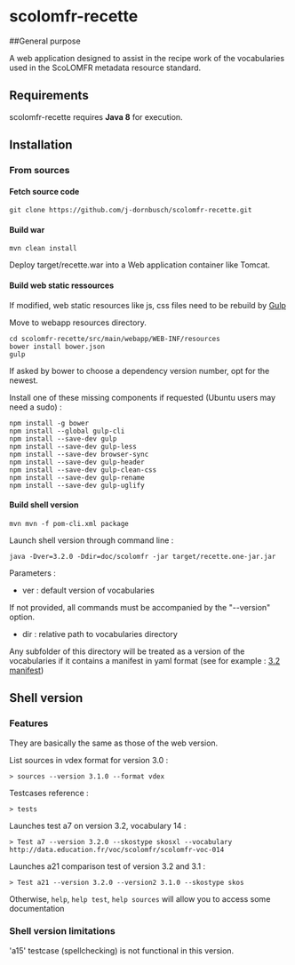# scolomfr-recette

##General purpose

A web application designed to assist in the recipe work of the vocabularies used in the ScoLOMFR metadata resource standard.

## Requirements

scolomfr-recette requires **Java 8** for execution. 

## Installation

### From sources

#### Fetch source code

```shell
git clone https://github.com/j-dornbusch/scolomfr-recette.git
```
#### Build war

```shell
mvn clean install
```

Deploy target/recette.war into a Web application container like Tomcat.

#### Build web static ressources

If modified, web static resources like js, css files need to be rebuild by [Gulp](http://gulpjs.com/)

Move to webapp resources directory.

```shell
cd scolomfr-recette/src/main/webapp/WEB-INF/resources
bower install bower.json
gulp
```
If asked by bower to choose a dependency version number, opt for the newest.

Install one of these missing components if requested (Ubuntu users may need a sudo) :

```shell
npm install -g bower 
npm install --global gulp-cli
npm install --save-dev gulp
npm install --save-dev gulp-less
npm install --save-dev browser-sync
npm install --save-dev gulp-header
npm install --save-dev gulp-clean-css
npm install --save-dev gulp-rename
npm install --save-dev gulp-uglify
```


#### Build shell version

```shell
mvn mvn -f pom-cli.xml package
```

Launch shell version through command line :

```shell
java -Dver=3.2.0 -Ddir=doc/scolomfr -jar target/recette.one-jar.jar
```
Parameters :
* ver : default version of vocabularies

If not provided, all commands must be accompanied by the "--version" option.

* dir : relative path to vocabularies directory

Any subfolder of this directory will be treated as a version of the vocabularies if it contains a manifest in yaml format (see for example : [3.2 manifest](doc/scolomfr/scolomfr-v-3-2-0/manifest.yml))

## Shell version

### Features

They are basically the same as those of the web version.

List sources in vdex format for version 3.0 :

```shell
> sources --version 3.1.0 --format vdex
```
Testcases reference :

```shell
> tests
```
Launches test a7 on version 3.2, vocabulary 14 :

```shell
> Test a7 --version 3.2.0 --skostype skosxl --vocabulary http://data.education.fr/voc/scolomfr/scolomfr-voc-014
```
Launches a21 comparison test of version 3.2 and 3.1 :

```shell
> Test a21 --version 3.2.0 --version2 3.1.0 --skostype skos
```

Otherwise, ```help```, ```help test```, ```help sources``` will allow you to access some documentation

### Shell version limitations

'a15' testcase (spellchecking) is not functional in this version.


